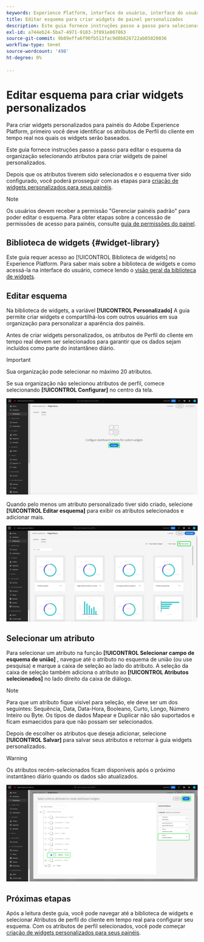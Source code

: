 ```yaml
---
keywords: Experience Platform, interface do usuário, interface do usuário, painéis, painel, perfis, segmentos, destinos, uso de licença
title: Editar esquema para criar widgets de painel personalizados
description: Este guia fornece instruções passo a passo para selecionar atributos e configurar o esquema da sua organização para criar widgets personalizados para painéis do Adobe Experience Platform.
exl-id: a744eb24-5ba7-4971-9183-3f891e807863
source-git-commit: 9b89effa6f90fb513fac9d0b826722ab05020036
workflow-type: tm+mt
source-wordcount: '498'
ht-degree: 0%

---
```


# Editar esquema para criar widgets personalizados

Para criar widgets personalizados para painéis do Adobe Experience Platform, primeiro você deve identificar os atributos de Perfil do cliente em tempo real nos quais os widgets serão baseados.

Este guia fornece instruções passo a passo para editar o esquema da organização selecionando atributos para criar widgets de painel personalizados.

Depois que os atributos tiverem sido selecionados e o esquema tiver sido configurado, você poderá prosseguir com as etapas para [criação de widgets personalizados para seus painéis](custom-widgets.md).

>[!NOTE]
>
>Os usuários devem receber a permissão &quot;Gerenciar painéis padrão&quot; para poder editar o esquema. Para obter etapas sobre a concessão de permissões de acesso para painéis, consulte [guia de permissões do painel](../permissions.md).

## Biblioteca de widgets {#widget-library}

Este guia requer acesso ao [!UICONTROL Biblioteca de widgets] no Experience Platform. Para saber mais sobre a biblioteca de widgets e como acessá-la na interface do usuário, comece lendo o [visão geral da biblioteca de widgets](widget-library.md).

## Editar esquema

Na biblioteca de widgets, a variável **[!UICONTROL Personalizado]** A guia permite criar widgets e compartilhá-los com outros usuários em sua organização para personalizar a aparência dos painéis.

Antes de criar widgets personalizados, os atributos de Perfil do cliente em tempo real devem ser selecionados para garantir que os dados sejam incluídos como parte do instantâneo diário.

>[!IMPORTANT]
>
>Sua organização pode selecionar no máximo 20 atributos.

Se sua organização não selecionou atributos de perfil, comece selecionando **[!UICONTROL Configurar]** no centro da tela.

![A guia Personalizado do espaço de trabalho da biblioteca de widgets com Configurar , realçada.](../images/customization/configure-schema.png)

Quando pelo menos um atributo personalizado tiver sido criado, selecione **[!UICONTROL Editar esquema]** para exibir os atributos selecionados e adicionar mais.

![A guia Personalizado do espaço de trabalho da biblioteca de widgets com o esquema Editar é realçada.](../images/customization/edit-schema.png)

## Selecionar um atributo

Para selecionar um atributo na função **[!UICONTROL Selecionar campo de esquema de união]** , navegue até o atributo no esquema de união (ou use pesquisa) e marque a caixa de seleção ao lado do atributo. A seleção da caixa de seleção também adiciona o atributo ao **[!UICONTROL Atributos selecionados]** no lado direito da caixa de diálogo.

>[!NOTE]
>
>Para que um atributo fique visível para seleção, ele deve ser um dos seguintes: Sequência, Data, Data-Hora, Booleano, Curto, Longo, Número Inteiro ou Byte. Os tipos de dados Mapear e Duplicar não são suportados e ficam esmaecidos para que não possam ser selecionados.

Depois de escolher os atributos que deseja adicionar, selecione **[!UICONTROL Salvar]** para salvar seus atributos e retornar à guia widgets personalizados.

>[!WARNING]
>Os atributos recém-selecionados ficam disponíveis após o próximo instantâneo diário quando os dados são atualizados.

![A caixa de diálogo para selecionar atributos de esquema com atributos e Salvar realçado.](../images/customization/select-attribute.png)

## Próximas etapas

Após a leitura deste guia, você pode navegar até a biblioteca de widgets e selecionar Atributos de perfil do cliente em tempo real para configurar seu esquema. Com os atributos de perfil selecionados, você pode começar [criação de widgets personalizados para seus painéis](custom-widgets.md).

